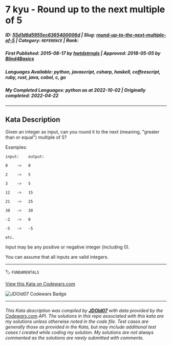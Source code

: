 # 7 kyu - Round up to the next multiple of 5

##### **ID**: [55d1d6d5955ec6365400006d](https://www.codewars.com/kata/55d1d6d5955ec6365400006d) | **Slug**: [round-up-to-the-next-multiple-of-5](https://www.codewars.com/kata/55d1d6d5955ec6365400006d) | **Category**: `REFERENCE` | **Rank**: <span style="color:white">7 kyu</span>

##### **First Published**: 2015-08-17 ***by*** [hwtdstrngls](https://www.codewars.com/users/hwtdstrngls) | **Approved**: 2018-05-05 ***by*** [Blind4Basics](https://www.codewars.com/users/Blind4Basics)

##### **Languages Available**: python, javascript, csharp, haskell, coffeescript, ruby, rust, java, cobol, c, go

##### **My Completed Languages**: python ***as at*** 2022-10-02 | **Originally completed**: 2022-04-22

---

## Kata Description


Given an integer as input, can you round it to the next (meaning, "greater than or equal") multiple of 5?



Examples:



    input:    output:

    0    ->   0

    2    ->   5

    3    ->   5

    12   ->   15

    21   ->   25

    30   ->   30

    -2   ->   0

    -5   ->   -5

    etc.





Input may be any positive or negative integer (including 0).



You can assume that all inputs are valid integers.



---


🏷 `FUNDAMENTALS`


[View this Kata on Codewars.com](https://www.codewars.com/kata/55d1d6d5955ec6365400006d)

![](https://www.codewars.com/users/jdold07/badges/large "JDOld07 Codewars Badge")

---

###### *This Kata description was compiled by [**JDOld07**](https://tpstech.dev) with data provided by the [Codewars.com](https://www.codewars.com) API.  The solutions in this repo associated with this kata are my solutions unless otherwise noted in the code file.  Test cases are generally those as provided in the Kata, but may include additional test cases I created while coding my solution.  My solutions are not always commented as the solutions are rarely submitted with comments.*
